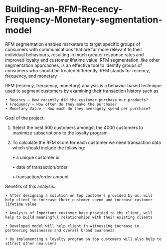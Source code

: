 # Building-an-RFM-Recency-Frequency-Monetary-segmentation-model

RFM segmentation enables marketers to target specific groups of consumers with communications that are far more relevant to their individual behaviours, resulting in much greater response rates and improved loyalty and customer lifetime value. RFM segmentation, like other segmentation approaches, is an effective tool to identify groups of consumers who should be treated differently. RFM stands for recency, frequency, and monetary

RFM (recency, frequency, monetary) analysis is a behavior based technique used to segment customers by examining their transaction history such as

    • Recency – How recently did the customer purchase our products? 
    • Frequency – How often do they make the purchase? 
    • Monetary Value – How much do they averagely spend per purchase? 

Goal of the project:

1. Select the best 500 customers amongst the 4000 customers to maximize subscriptions to the loyalty program

2. To calculate the RFM score for each customer we need transaction data which should include the following:

    • a unique customer id
   
    • date of transaction/order
    
    • transaction/order amount
    
    
    
    
    
Benefits of this analysis:

    • After designing a solution on top customers provided by us, will help client to increase their customer spend and increase customer lifetime value
    
    • Analysis of Important customer base provided to the client, will help to build meaningful relationships with their existing clients 
    
    • Developed model will help client in witnessing increase in partnering businesses and overall brand awareness
    
    • By implementing a loyalty program on top customers will also help to attract other new users
